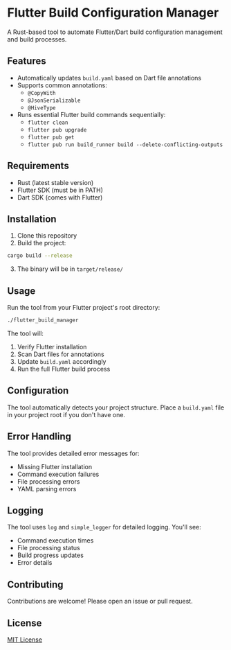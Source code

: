 # Flutter Build Configuration Manager

A Rust-based tool to automate Flutter/Dart build configuration management and build processes.

## Features

- Automatically updates `build.yaml` based on Dart file annotations
- Supports common annotations:
  - `@CopyWith`
  - `@JsonSerializable`
  - `@HiveType`
- Runs essential Flutter build commands sequentially:
  - `flutter clean`
  - `flutter pub upgrade`
  - `flutter pub get`
  - `flutter pub run build_runner build --delete-conflicting-outputs`

## Requirements

- Rust (latest stable version)
- Flutter SDK (must be in PATH)
- Dart SDK (comes with Flutter)

## Installation

1. Clone this repository
2. Build the project:

```bash
cargo build --release
```

3. The binary will be in `target/release/`

## Usage

Run the tool from your Flutter project's root directory:

```bash
./flutter_build_manager
```

The tool will:
1. Verify Flutter installation
2. Scan Dart files for annotations
3. Update `build.yaml` accordingly
4. Run the full Flutter build process

## Configuration

The tool automatically detects your project structure. Place a `build.yaml` file in your project root if you don't have one.

## Error Handling

The tool provides detailed error messages for:
- Missing Flutter installation
- Command execution failures
- File processing errors
- YAML parsing errors

## Logging

The tool uses `log` and `simple_logger` for detailed logging. You'll see:
- Command execution times
- File processing status
- Build progress updates
- Error details

## Contributing

Contributions are welcome! Please open an issue or pull request.

## License

[MIT License](LICENSE)

